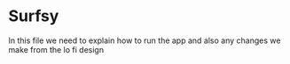 # Surfsy
In this file we need to explain how to run the app and also any changes we make from the lo fi design
